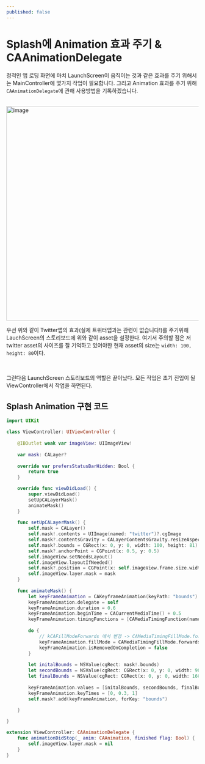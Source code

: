 ```yaml
---
published: false
---
```


# Splash에 Animation 효과 주기 & CAAnimationDelegate  

정적인 앱 로딩 화면에 마치 LaunchScreen이 움직이는 것과 같은 효과를 주기 위해서는 MainController에 몇가지 작업이 필요합니다. 그리고 Animation 효과를 주기 위해 `CAAnimationDelegate`에 관해 사용방법을 기록하겠습니다.  

<br>

<img width="561" alt="image" src="https://user-images.githubusercontent.com/33486820/65831558-f2ce9300-e2f5-11e9-8c62-3ec670afcc4a.png">

우선 위와 같이 Twitter앱의 효과(실제 트위터앱과는 관련이 없습니다!)를 주기위해 LauchScreen의 스토리보드에 위와 같이 asset을 설정한다. 여기서 주의할 점은 저 twitter asset의 사이즈를 잘 기억하고 있어야한 현재 asset의 size는 `width: 100, height: 80`이다.  


<br>

그런다음 LaunchScreen 스토리보드의 역할은 끝이났다. 모든 작업은 초기 진입이 될 ViewController에서 작업을 하면된다.  

## Splash Animation 구현 코드  

```swift
import UIKit

class ViewController: UIViewController {
    
    @IBOutlet weak var imageView: UIImageView!
    
    var mask: CALayer?
    
    override var prefersStatusBarHidden: Bool {
        return true
    }

    override func viewDidLoad() {
        super.viewDidLoad()
        setUpCALayerMask()
        animateMask()
    }
    
    func setUpCALayerMask() {
        self.mask = CALayer()
        self.mask!.contents = UIImage(named: "twitter")?.cgImage
        self.mask?.contentsGravity = CALayerContentsGravity.resizeAspect
        self.mask?.bounds = CGRect(x: 0, y: 0, width: 100, height: 81)
        self.mask?.anchorPoint = CGPoint(x: 0.5, y: 0.5)
        self.imageView.setNeedsLayout()
        self.imageView.layoutIfNeeded()
        self.mask?.position = CGPoint(x: self.imageView.frame.size.width / 2 , y: self.imageView.frame.height / 2)
        self.imageView.layer.mask = mask
    }
    
    func animateMask() {
        let keyFrameAnimation = CAKeyframeAnimation(keyPath: "bounds")
        keyFrameAnimation.delegate = self
        keyFrameAnimation.duration = 0.6
        keyFrameAnimation.beginTime = CACurrentMediaTime() + 0.5
        keyFrameAnimation.timingFunctions = [CAMediaTimingFunction(name: .easeInEaseOut), CAMediaTimingFunction(name: .easeInEaseOut)]
        
        do {
            // kCAFillModeForwards 에서 변경 -> CAMediaTimingFillMode.forwards
            keyFrameAnimation.fillMode = CAMediaTimingFillMode.forwards
            keyFrameAnimation.isRemovedOnCompletion = false
        }
        
        let initalBounds = NSValue(cgRect: mask!.bounds)
        let secondBounds = NSValue(cgRect: CGRect(x: 0, y: 0, width: 90*0.9, height: 73*0.9))
        let finalBounds = NSValue(cgRect: CGRect(x: 0, y: 0, width: 1600, height: 1300))
        
        keyFrameAnimation.values = [initalBounds, secondBounds, finalBounds]
        keyFrameAnimation.keyTimes = [0, 0.3, 1]
        self.mask?.add(keyFrameAnimation, forKey: "bounds")
        
    }

}

extension ViewController: CAAnimationDelegate {
    func animationDidStop(_ anim: CAAnimation, finished flag: Bool) {
        self.imageView.layer.mask = nil
    }
}
```
